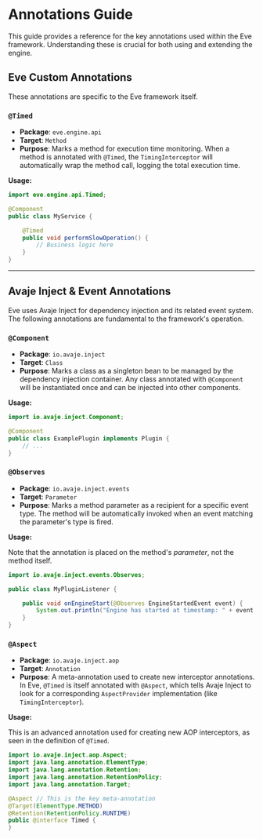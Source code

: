 # Annotations Guide

This guide provides a reference for the key annotations used within the Eve framework. Understanding these is crucial for both using and extending the engine.

## Eve Custom Annotations

These annotations are specific to the Eve framework itself.

### `@Timed`

*   **Package**: `eve.engine.api`
*   **Target**: `Method`
*   **Purpose**: Marks a method for execution time monitoring. When a method is annotated with `@Timed`, the `TimingInterceptor` will automatically wrap the method call, logging the total execution time.

**Usage:**

```java
import eve.engine.api.Timed;

@Component
public class MyService {

    @Timed
    public void performSlowOperation() {
        // Business logic here
    }
}
```

---

## Avaje Inject & Event Annotations

Eve uses Avaje Inject for dependency injection and its related event system. The following annotations are fundamental to the framework's operation.

### `@Component`

*   **Package**: `io.avaje.inject`
*   **Target**: `Class`
*   **Purpose**: Marks a class as a singleton bean to be managed by the dependency injection container. Any class annotated with `@Component` will be instantiated once and can be injected into other components.

**Usage:**

```java
import io.avaje.inject.Component;

@Component
public class ExamplePlugin implements Plugin {
    // ...
}
```

### `@Observes`

*   **Package**: `io.avaje.inject.events`
*   **Target**: `Parameter`
*   **Purpose**: Marks a method parameter as a recipient for a specific event type. The method will be automatically invoked when an event matching the parameter's type is fired.

**Usage:**

Note that the annotation is placed on the method's *parameter*, not the method itself.

```java
import io.avaje.inject.events.Observes;

public class MyPluginListener {

    public void onEngineStart(@Observes EngineStartedEvent event) {
        System.out.println("Engine has started at timestamp: " + event.startTime());
    }
}
```

### `@Aspect`

*   **Package**: `io.avaje.inject.aop`
*   **Target**: `Annotation`
*   **Purpose**: A meta-annotation used to create new interceptor annotations. In Eve, `@Timed` is itself annotated with `@Aspect`, which tells Avaje Inject to look for a corresponding `AspectProvider` implementation (like `TimingInterceptor`).

**Usage:**

This is an advanced annotation used for creating new AOP interceptors, as seen in the definition of `@Timed`.

```java
import io.avaje.inject.aop.Aspect;
import java.lang.annotation.ElementType;
import java.lang.annotation.Retention;
import java.lang.annotation.RetentionPolicy;
import java.lang.annotation.Target;

@Aspect // This is the key meta-annotation
@Target(ElementType.METHOD)
@Retention(RetentionPolicy.RUNTIME)
public @interface Timed {
}
```
